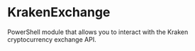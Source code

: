 # KrakenExchange
PowerShell module that allows you to interact with the Kraken cryptocurrency exchange API.
